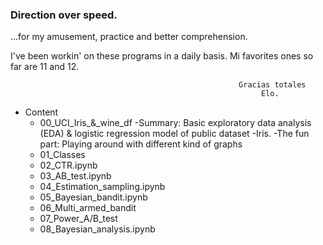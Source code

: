 ### Direction over speed.

...for my amusement, practice and better comprehension.


 I've been workin' on these programs in a daily basis. Mi favorites ones so far are 11 and 12. 

                                                       Gracias totales
                                                            Elo.

- Content
  * 00_UCI_Iris_&_wine_df
   -Summary: Basic exploratory data analysis (EDA) & logistic regression model of public dataset -Iris.
   -The fun part: Playing around with different kind of graphs
  * 01_Classes
  * 02_CTR.ipynb
  * 03_AB_test.ipynb
  * 04_Estimation_sampling.ipynb
  * 05_Bayesian_bandit.ipynb
  * 06_Multi_armed_bandit
  * 07_Power_A/B_test
  * 08_Bayesian_analysis.ipynb
